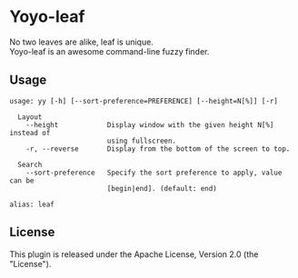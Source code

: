 # Yoyo-leaf
No two leaves are alike, leaf is unique.  
Yoyo-leaf is an awesome command-line fuzzy finder.

## Usage

```
usage: yy [-h] [--sort-preference=PREFERENCE] [--height=N[%]] [-r]

  Layout
    --height            Display window with the given height N[%] instead of
                        using fullscreen.
    -r, --reverse       Display from the bottom of the screen to top.

  Search
    --sort-preference   Specify the sort preference to apply, value can be
                        [begin|end]. (default: end)

alias: leaf
```

## License
This plugin is released under the Apache License, Version 2.0 (the "License").

